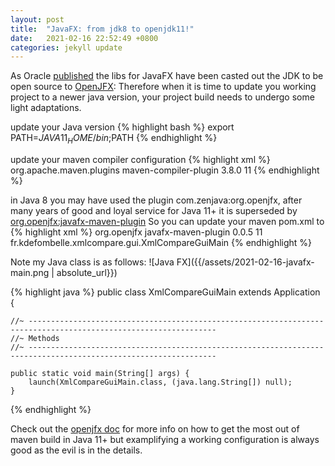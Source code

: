 ```yaml
---
layout: post
title:  "JavaFX: from jdk8 to openjdk11!"
date:   2021-02-16 22:52:49 +0800
categories: jekyll update
---
```

As Oracle [published][javafx-oracle] the libs for JavaFX have been casted out the JDK to be open source to [OpenJFX][javafx-openjfx]: 
Therefore when it is time to update you working project to a newer java version, your project build needs to undergo some light adaptations.

update your Java version
{% highlight bash %}
export PATH=$JAVA11_HOME/bin;$PATH
{% endhighlight %}

update your maven compiler configuration
{% highlight xml %}
<plugin>
	<groupId>org.apache.maven.plugins</groupId>
	<artifactId>maven-compiler-plugin</artifactId>
	<version>3.8.0</version>
	<configuration>
		<release>11</release>
	</configuration>
</plugin>
{% endhighlight %}

in Java 8 you may have used the plugin com.zenjava:org.openjfx, after many years of good and loyal service for Java 11+ it is superseded by [org.openjfx:javafx-maven-plugin][javafx-maven-plugin]
So you can update your maven pom.xml to
{% highlight xml %}
<plugin>
	<groupId>org.openjfx</groupId>
	<artifactId>javafx-maven-plugin</artifactId>
	<version>0.0.5</version>
	<configuration>
		<release>11</release>
		<mainClass>fr.kdefombelle.xmlcompare.gui.XmlCompareGuiMain</mainClass>
	</configuration>
</plugin>
{% endhighlight %}


Note my Java class is as follows:
![Java FX]({{/assets/2021-02-16-javafx-main.png | absolute_url}})

{% highlight java %}
public class XmlCompareGuiMain extends Application {

    //~ ----------------------------------------------------------------------------------------------------------------
    //~ Methods 
    //~ ----------------------------------------------------------------------------------------------------------------

    public static void main(String[] args) {
        launch(XmlCompareGuiMain.class, (java.lang.String[]) null);
    }
	
{% endhighlight %}

Check out the [openjfx doc][javafx-maven] for more info on how to get the most out of maven build in Java 11+ but examplifying a working configuration is always good as the evil is in the details.

[javafx-oracle]: <https://www.oracle.com/fr/java/technologies/javase/javafx-overview.html>
[javafx-openjfx]: <https://openjfx.io/>
[javafx-maven]:   <https://openjfx.io/openjfx-docs/#maven>
[javafx-maven-plugin]: <https://github.com/openjfx/javafx-maven-plugin>
